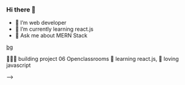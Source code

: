 ### Hi there 👋


- 🔭 I’m web developer
- 🌱 I’m currently learning react.js
- 💬 Ask me about MERN Stack


[bg][banner]



👨🏼‍💻 building project 06 Openclassrooms
🧠 learning react.js,
💜 loving javascript

<!-- 🏡 [website][website] **|** 
🐦 [twitter][twitter] **|** 
📺 [youtube][youtube] **|** 
🎥 [twitch][twitch] **|** 
📰 [newsletter][newsletter] **|** 
📦 [npm][npm] **|** 
📷 [instagram][instagram] **|** 
👔 [linkedin][linkedin] -->

[banner]: https://github.com/saamine85/saamine85/blob/main/Banner.png
<!-- [react]: http://reactjs.org -->




<!-- 

[twitter]: https://twitter.com/bradgarropy
[youtube]: https://youtube.com/bradgarropy
[twitch]: https://twitch.tv/bradgarropy
[instagram]: https://instagram.com/bradgarropy
[linkedin]: https://linkedin.com/in/bradgarropy



<!-- Socials -->
<!-- <a href="https://twitter.com/denicmarko"><img src="https://cdn.worldvectorlogo.com/logos/twitter-6.svg" title="Twitter" alt="Marko Denic Twitter profile" width="40"/></a>
&ensp;<a href="https://www.youtube.com/c/MarkoDenic"><img src="https://cdn.worldvectorlogo.com/logos/youtube-icon.svg" title="YouTube" alt="Marko Denic YouTube profile" width="40"/></a>
&ensp;<a href="https://www.linkedin.com/in/marko-denic-full-stack-developer/"><img src="https://cdn.worldvectorlogo.com/logos/linkedin-icon-2.svg" title="Linkedin" alt="Marko Denic Linkedin account" width="30"/></a>
&ensp;<a href="https://www.instagram.com/markodenic1"><img src="https://cdn.worldvectorlogo.com/logos/instagram-5.svg" title="Instagram" alt="Marko Denic Instagram profile" width="30"/></a>
&ensp;<a href="https://www.showwcase.com/denicmarko"><img src="https://www.showwcase.com/favicon.png" title="Showwcase" alt="Marko Denic Showwcase profile" width="30"/></a>
&ensp;<a href="https://dev.to/denicmarko"><img src="https://cdn.worldvectorlogo.com/logos/devto.svg" title="DEV" alt="Marko Denic Dev.to profile" width="30"/></a>
&ensp;<a href="https://denic.hashnode.dev/"><img src="https://cdn.hashnode.com/res/hashnode/image/upload/v1611902473383/CDyAuTy75.png" title="Hashnode" alt="Marko Denic Hashnode blog" width="30"/></a>
&ensp;<a href="https://github.com/markodenic"><img src="https://cdn.worldvectorlogo.com/logos/github-icon-1.svg" title="GitHub" alt="Marko Denic GitHub profile" width="30"/></a>
<br> -->

<!-- ## ⚡ Github Stats -->


<!-- ### Let's Connect 🔗 -->

<!-- [![](https://img.shields.io/badge/linkedin-%230077B5.svg?&style=for-the-badge&logo=linkedin&logoColor=white0e76a8)](https://www.linkedin.com/in/marko-denic-full-stack-developer/)
[![](https://img.shields.io/badge/twitter-%230077B5.svg?&style=for-the-badge&logo=twitter&logoColor=white&color=00acee)](https://twitter.com/denicmarko) 
[![](https://img.shields.io/badge/instagram-%230077B5.svg?&style=for-the-badge&logo=instagram&logoColor=white&color=8a3ab9)](https://www.instagram.com/markodenic1/) -->

<!-- ### Latest Posts -->
<!-- BLOG-POST-LIST:START -->
<!-- - [WordPress Tips And Tricks](https://markodenic.com/wordpress-tips-and-tricks/)
- [10 Examples of Great Website Design](https://markodenic.com/10-examples-of-great-website-design/)
- [How to Write Long-tail Keyword Articles](https://markodenic.com/how-to-write-long-tail-keyword-articles/)
- [17 Profitable Business Ideas for Web Developers to Start in 2022.](https://markodenic.com/17-profitable-business-ideas-for-web-developers-to-start-in-2022/)
- [How to do keyword research](https://markodenic.com/how-to-do-keyword-research/) -->
<!-- BLOG-POST-LIST:END -->

<!-- ### Latest Github activities -->
<!--START_SECTION:activity-->
<!-- 1. 🎉 Merged PR [#268](https://github.com/markodenic/awesome-tech-blogs/pull/268) in [markodenic/awesome-tech-blogs](https://github.com/markodenic/awesome-tech-blogs)
2. 🗣 Commented on [#271](https://github.com/markodenic/awesome-tech-blogs/issues/271) in [markodenic/awesome-tech-blogs](https://github.com/markodenic/awesome-tech-blogs)
3. 🎉 Merged PR [#270](https://github.com/markodenic/awesome-tech-blogs/pull/270) in [markodenic/awesome-tech-blogs](https://github.com/markodenic/awesome-tech-blogs)
4. 🎉 Merged PR [#269](https://github.com/markodenic/awesome-tech-blogs/pull/269) in [markodenic/awesome-tech-blogs](https://github.com/markodenic/awesome-tech-blogs)
5. 🎉 Merged PR [#255](https://github.com/markodenic/awesome-tech-blogs/pull/255) in [markodenic/awesome-tech-blogs](https://github.com/markodenic/awesome-tech-blogs) -->
<!--END_SECTION:activity--> -->

